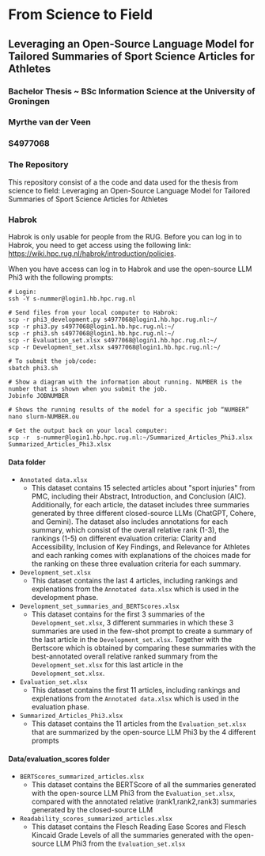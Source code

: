 # From Science to Field

## Leveraging an Open-Source Language Model for Tailored Summaries of Sport Science Articles for Athletes

### Bachelor Thesis ~ BSc Information Science at the University of Groningen
### Myrthe van der Veen 
### S4977068

### The Repository
This repository consist of a the code and data used for the thesis from science to field: Leveraging an Open-Source Language Model for Tailored Summaries of Sport Science Articles for Athletes

### Habrok


Habrok is only usable for people from the RUG. 
Before you can log in to Habrok, you need to get access using the following link: https://wiki.hpc.rug.nl/habrok/introduction/policies.

When you have access can log in to Habrok and use the open-source LLM Phi3 with the following prompts:

```
# Login:
ssh -Y s-nummer@login1.hb.hpc.rug.nl

# Send files from your local computer to Habrok:
scp -r phi3_development.py s4977068@login1.hb.hpc.rug.nl:~/
scp -r phi3.py s4977068@login1.hb.hpc.rug.nl:~/
scp -r phi3.sh s4977068@login1.hb.hpc.rug.nl:~/
scp -r Evaluation_set.xlsx s4977068@login1.hb.hpc.rug.nl:~/
scp -r Development_set.xlsx s4977068@login1.hb.hpc.rug.nl:~/

# To submit the job/code:
sbatch phi3.sh

# Show a diagram with the information about running. NUMBER is the number that is shown when you submit the job.
Jobinfo JOBNUMBER

# Shows the running results of the model for a specific job “NUMBER”
nano slurm-NUMBER.ou

# Get the output back on your local computer:
scp -r  s-nummer@login1.hb.hpc.rug.nl:~/Summarized_Articles_Phi3.xlsx Summarized_Articles_Phi3.xlsx
``` 

#### Data folder
- ```Annotated data.xlsx```
    - This dataset contains 15 selected articles about "sport injuries" from PMC, including their Abstract, Introduction, and Conclusion (AIC). Additionally, for each article, the dataset includes three summaries generated by three different closed-source LLMs (ChatGPT, Cohere, and Gemini). The dataset also includes annotations for each summary, which consist of the overall relative rank (1-3), the rankings (1-5) on different evaluation criteria: Clarity and Accessibility, Inclusion of Key Findings, and Relevance for Athletes and each ranking comes with explanations of the choices made for the ranking on these three evaluation criteria for each summary.
- ```Development_set.xlsx```
    - This dataset contains the last 4 articles, including rankings and explenations from the ```Annotated data.xlsx``` which is used in the development phase. 
- ``` Development_set_summaries_and_BERTScores.xlsx ```
    - This dataset contains for the first 3 summaries of the  ```Development_set.xlsx```, 3 different summaries in which these 3 summaries are used in the few-shot prompt to create a summary of the last article in the ```Development_set.xlsx```. Together with the Bertscore which is obtained by comparing these summaries with the best-annotated overall relative ranked summary from the ```Development_set.xlsx``` for this last article in the ```Development_set.xlsx```. 
- ```Evaluation_set.xlsx```
    - This dataset contains the first 11 articles, including rankings and explenations from the ```Annotated data.xlsx``` which is used in the evaluation phase. 
- ```Summarized_Articles_Phi3.xlsx```
    - This dataset contains the 11 articles from the ```Evaluation_set.xlsx``` that are summarized by the open-source LLM Phi3 by the 4 different prompts
 
#### Data/evaluation_scores folder

- ```BERTScores_summarized_articles.xlsx```
    - This dataset contains the BERTScore of all the summaries generated with the open-source LLM Phi3 from the ```Evaluation_set.xlsx```, compared with the annotated relative (rank1,rank2,rank3) summaries generated by the closed-source LLM
- ```Readability_scores_summarized_articles.xlsx```
    - This dataset contains the Flesch Reading Ease Scores and Flesch Kincaid Grade Levels of all the summaries generated with the open-source LLM Phi3 from the ```Evaluation_set.xlsx```
